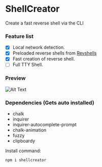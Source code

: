 # ShellCreator
Create a fast reverse shell via the CLI

### Feature list

- [x] Local network detection.
- [x] Preloaded reverse shells from [Revshells](https://www.revshells.com/)
- [x] Fast creation of reverse shell.
- [ ] Full TTY Shell.

### Preview
![Alt Text](https://pico.codes/pictures/fp3pp6p8dhp5wn5.gif)

### Dependencies (Gets auto installed)
* chalk
* inquirer
* inquirer-autocomplete-prompt
* chalk-animation
* fuzzy
* clipboardy

Install command:
```console
npm i shellcreator
```
